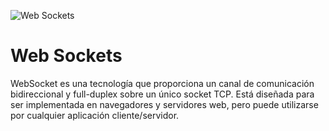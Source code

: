 ![Web Sockets](https://i.imgur.com/f4li4ul.png)
# Web Sockets
WebSocket es una tecnología que proporciona un canal de comunicación bidireccional y full-duplex sobre un único socket TCP. Está diseñada para ser implementada en navegadores y servidores web, pero puede utilizarse por cualquier aplicación cliente/servidor. 
